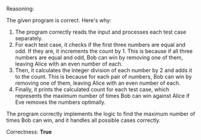 Reasoning:

The given program is correct. Here's why:

1.  The program correctly reads the input and processes each test case separately.
2.  For each test case, it checks if the first three numbers are equal and odd. If they are, it increments the count by 1. This is because if all three numbers are equal and odd, Bob can win by removing one of them, leaving Alice with an even number of each.
3.  Then, it calculates the integer division of each number by 2 and adds it to the count. This is because for each pair of numbers, Bob can win by removing one of them, leaving Alice with an even number of each.
4.  Finally, it prints the calculated count for each test case, which represents the maximum number of times Bob can win against Alice if Eve removes the numbers optimally.

The program correctly implements the logic to find the maximum number of times Bob can win, and it handles all possible cases correctly.

Correctness: **True**